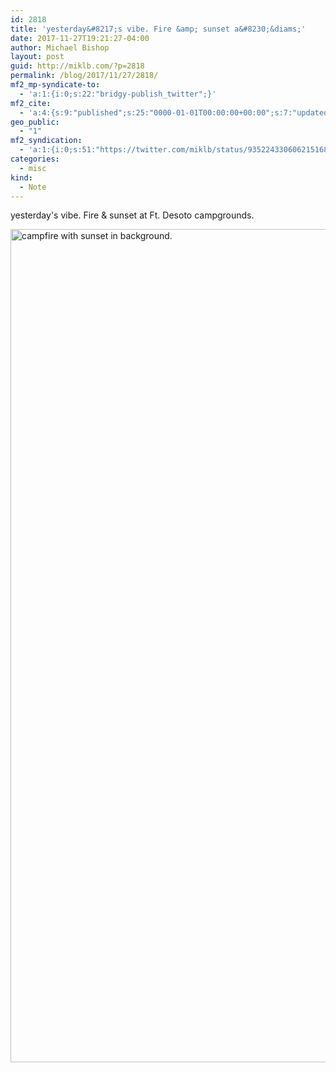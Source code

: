```yaml
---
id: 2818
title: 'yesterday&#8217;s vibe. Fire &amp; sunset a&#8230;&diams;'
date: 2017-11-27T19:21:27-04:00
author: Michael Bishop
layout: post
guid: http://miklb.com/?p=2818
permalink: /blog/2017/11/27/2818/
mf2_mp-syndicate-to:
  - 'a:1:{i:0;s:22:"bridgy-publish_twitter";}'
mf2_cite:
  - 'a:4:{s:9:"published";s:25:"0000-01-01T00:00:00+00:00";s:7:"updated";s:25:"0000-01-01T00:00:00+00:00";s:8:"category";a:1:{i:0;s:0:"";}s:6:"author";a:0:{}}'
geo_public:
  - "1"
mf2_syndication:
  - 'a:1:{i:0;s:51:"https://twitter.com/miklb/status/935224330606215168";}'
categories:
  - misc
kind:
  - Note
---
```

yesterday's vibe. Fire & sunset at Ft. Desoto campgrounds.

<img src="https://miklb.com/content/uploads/2017/11/ft_desoto_fire_sunset.jpg" alt="campfire with sunset in background." width="1000" height="1333" class="u-photo alignnone size-full wp-image-2820" />